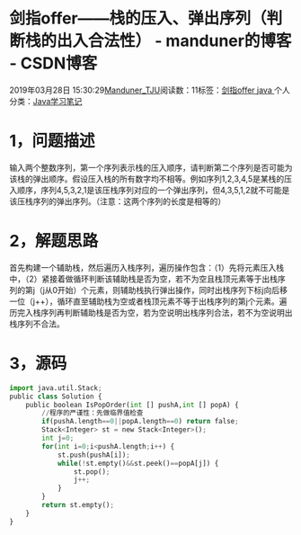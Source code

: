 
# 剑指offer——栈的压入、弹出序列（判断栈的出入合法性） - manduner的博客 - CSDN博客


2019年03月28日 15:30:29[Manduner_TJU](https://me.csdn.net/manduner)阅读数：11标签：[剑指offer																](https://so.csdn.net/so/search/s.do?q=剑指offer&t=blog)[java																](https://so.csdn.net/so/search/s.do?q=java&t=blog)[
							](https://so.csdn.net/so/search/s.do?q=剑指offer&t=blog)个人分类：[Java学习笔记																](https://blog.csdn.net/manduner/article/category/7486695)



# 1，问题描述
输入两个整数序列，第一个序列表示栈的压入顺序，请判断第二个序列是否可能为该栈的弹出顺序。假设压入栈的所有数字均不相等。例如序列1,2,3,4,5是某栈的压入顺序，序列4,5,3,2,1是该压栈序列对应的一个弹出序列，但4,3,5,1,2就不可能是该压栈序列的弹出序列。（注意：这两个序列的长度是相等的）
# 2，解题思路
首先构建一个辅助栈，然后遍历入栈序列，遍历操作包含：（1）先将元素压入栈中，（2）紧接着做循环判断该辅助栈是否为空，若不为空且栈顶元素等于出栈序列的第j（j从0开始）个元素，则辅助栈执行弹出操作，同时出栈序列下标j向后移一位（j++），循环直至辅助栈为空或者栈顶元素不等于出栈序列的第j个元素。遍历完入栈序列再判断辅助栈是否为空，若为空说明出栈序列合法，若不为空说明出栈序列不合法。
# 3，源码
```python
import java.util.Stack;
public class Solution {
    public boolean IsPopOrder(int [] pushA,int [] popA) {
        //程序的严谨性：先做临界值检查
        if(pushA.length==0||popA.length==0) return false;
        Stack<Integer> st = new Stack<Integer>();
        int j=0;
        for(int i=0;i<pushA.length;i++) {
            st.push(pushA[i]);
            while(!st.empty()&&st.peek()==popA[j]) {
                st.pop();
                j++;
            }
        }
        return st.empty();
    }
}
```



